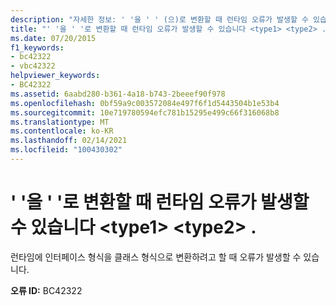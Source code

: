 ```yaml
---
description: "자세한 정보: ' '을 ' ' (으)로 변환할 때 런타임 오류가 발생할 수 있습니다 <type1> <type2> ."
title: "' '을 ' '로 변환할 때 런타임 오류가 발생할 수 있습니다 <type1> <type2> ."
ms.date: 07/20/2015
f1_keywords:
- bc42322
- vbc42322
helpviewer_keywords:
- BC42322
ms.assetid: 6aabd280-b361-4a18-b743-2beeef90f978
ms.openlocfilehash: 0bf59a9c003572084e497f6f1d5443504b1e53b4
ms.sourcegitcommit: 10e719780594efc781b15295e499c66f316068b8
ms.translationtype: MT
ms.contentlocale: ko-KR
ms.lasthandoff: 02/14/2021
ms.locfileid: "100430302"
---
```

# <a name="runtime-errors-might-occur-when-converting-type1-to-type2"></a>' '을 ' '로 변환할 때 런타임 오류가 발생할 수 있습니다 \<type1> \<type2> .

런타임에 인터페이스 형식을 클래스 형식으로 변환하려고 할 때 오류가 발생할 수 있습니다.

**오류 ID:** BC42322
